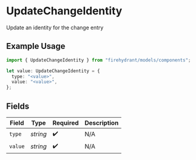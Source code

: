 # UpdateChangeIdentity

Update an identity for the change entry

## Example Usage

```typescript
import { UpdateChangeIdentity } from "firehydrant/models/components";

let value: UpdateChangeIdentity = {
  type: "<value>",
  value: "<value>",
};
```

## Fields

| Field              | Type               | Required           | Description        |
| ------------------ | ------------------ | ------------------ | ------------------ |
| `type`             | *string*           | :heavy_check_mark: | N/A                |
| `value`            | *string*           | :heavy_check_mark: | N/A                |